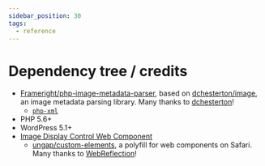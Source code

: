 ```yaml
---
sidebar_position: 30
tags:
  - reference
---
```


# Dependency tree / credits

<!--
WARNING: Bits of information here are duplicated in several places:
  * https://docs.frameright.io/wordpress/credits
  * https://github.com/Frameright/image-display-control-wordpress/blob/master/readme.txt
Make sure to keep them in sync.
-->

- [Frameright/php-image-metadata-parser](/php),
  based on [dchesterton/image](https://github.com/dchesterton/image), an image
  metadata parsing library. Many thanks to
  [dchesterton](https://github.com/dchesterton)!
  - [`php-xml`](https://www.php.net/manual/en/book.dom.php)
- PHP 5.6+
- WordPress 5.1+
- [Image Display Control Web Component](/web-component)
  - [ungap/custom-elements](https://github.com/ungap/custom-elements), a
    polyfill for web components on Safari. Many thanks to
    [WebReflection](https://github.com/WebReflection)!
